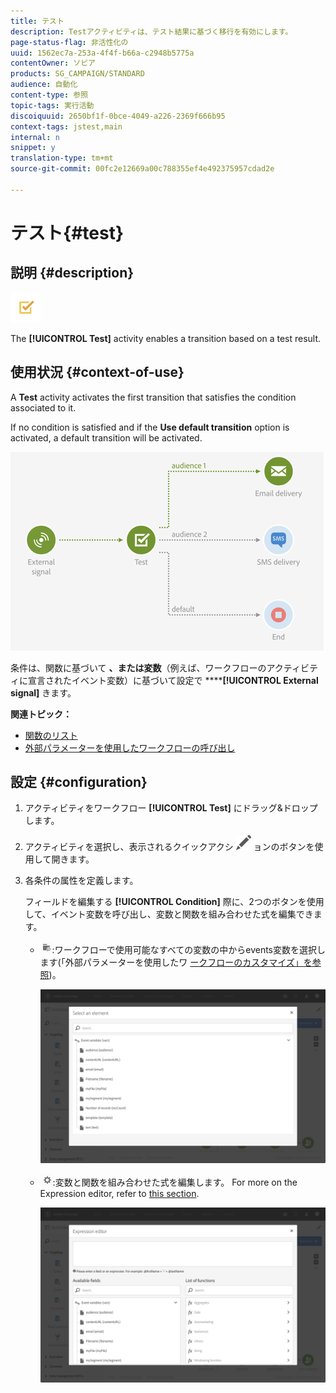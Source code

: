 ```yaml
---
title: テスト
description: Testアクティビティは、テスト結果に基づく移行を有効にします。
page-status-flag: 非活性化の
uuid: 1562ec7a-253a-4f4f-b66a-c2948b5775a
contentOwner: ソビア
products: SG_CAMPAIGN/STANDARD
audience: 自動化
content-type: 参照
topic-tags: 実行活動
discoiquuid: 2650bf1f-0bce-4049-a226-2369f666b95
context-tags: jstest,main
internal: n
snippet: y
translation-type: tm+mt
source-git-commit: 00fc2e12669a00c788355ef4e492375957cdad2e

---
```



# テスト{#test}

## 説明 {#description}

![](assets/test.png)

The **[!UICONTROL Test]** activity enables a transition based on a test result.

## 使用状況 {#context-of-use}

A **Test** activity activates the first transition that satisfies the condition associated to it.

If no condition is satisfied and if the **Use default transition** option is activated, a default transition will be activated.

![](assets/wkf_test_activity_example.png)

条件は、関数に基づいて **、または変数**（例えば、ワークフローのアクティビティに宣言されたイベント変数）に基づいて設定で ******[!UICONTROL External signal]** きます。

**関連トピック：**

* [関数のリスト](../../automating/using/list-of-functions.md)
* [外部パラメーターを使用したワークフローの呼び出し](../../automating/using/calling-a-workflow-with-external-parameters.md)

## 設定 {#configuration}

1. アクティビティをワークフロー **[!UICONTROL Test]** にドラッグ&amp;ドロップします。
1. アクティビティを選択し、表示されるクイックアクシ ![](assets/edit_darkgrey-24px.png) ョンのボタンを使用して開きます。
1. 各条件の属性を定義します。

   フィールドを編集する **[!UICONTROL Condition]** 際に、2つのボタンを使用して、イベント変数を呼び出し、変数と関数を組み合わせた式を編集できます。

   * ![](assets/extsignal_picker.png):ワークフローで使用可能なすべての変数の中からevents変数を選択します(「外部パラメーターを使用したワ [ークフローのカスタマイズ」を参照](../../automating/using/calling-a-workflow-with-external-parameters.md#customizing-a-workflow-with-external-parameters))。

      ![](assets/wkf_test_activity_variables.png)

   * ![](assets/extsignal_expression_editor.png):変数と関数を組み合わせた式を編集します。 For more on the Expression editor, refer to [this section](../../automating/using/advanced-expression-editing.md).

      ![](assets/wkf_test_activity_variables_expression.png)

